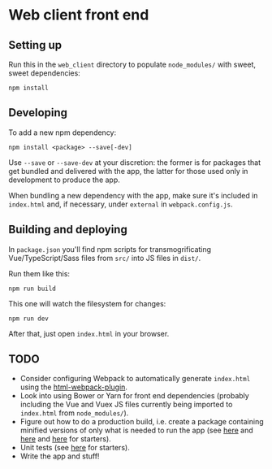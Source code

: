 # Web client front end

## Setting up

Run this in the `web_client` directory to populate `node_modules/` with sweet, sweet dependencies:
```
npm install
```

## Developing

To add a new npm dependency:
```
npm install <package> --save[-dev]
```

Use `--save` or `--save-dev` at your discretion: the former is for packages that get bundled and delivered with the app, the latter for those used only in development to produce the app.

When bundling a new dependency with the app, make sure it's included in `index.html` and, if necessary, under `external` in `webpack.config.js`.

## Building and deploying

In `package.json` you'll find npm scripts for transmogrificating Vue/TypeScript/Sass files from `src/` into JS files in `dist/`.

Run them like this:
```
npm run build
```

This one will watch the filesystem for changes:
```
npm run dev
```

After that, just open `index.html` in your browser.

## TODO
- Consider configuring Webpack to automatically generate `index.html` using the [html-webpack-plugin](https://www.npmjs.com/package/html-webpack-plugin).
- Look into using Bower or Yarn for front end dependencies (probably including the Vue and Vuex JS files currently being imported to `index.html` from `node_modules/`).
- Figure out how to do a production build, i.e. create a package containing minified versions of only what is needed to run the app (see [here](https://stackoverflow.com/a/31228568/490396) and [here](https://github.com/webpack/webpack/issues/615#issuecomment-65867995) and [here](https://github.com/webpack-contrib/sass-loader#in-production) for starters).
- Unit tests (see [here](https://vuejs.org/v2/guide/unit-testing.html) for starters).
- Write the app and stuff!
